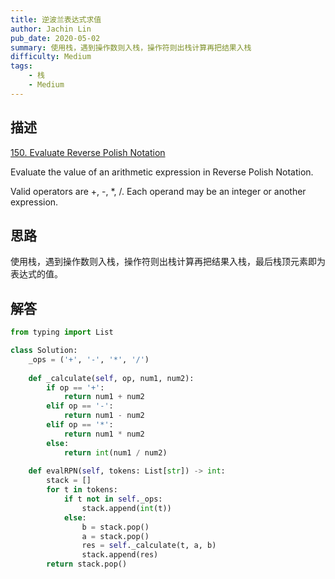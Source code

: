 ```yaml
---
title: 逆波兰表达式求值
author: Jachin Lin
pub_date: 2020-05-02
summary: 使用栈，遇到操作数则入栈，操作符则出栈计算再把结果入栈
difficulty: Medium
tags:
    - 栈
    - Medium
---
```


## 描述

[150. Evaluate Reverse Polish Notation](https://leetcode.com/problems/evaluate-reverse-polish-notation/)

Evaluate the value of an arithmetic expression in Reverse Polish Notation.

Valid operators are +, -, *, /. Each operand may be an integer or another expression.

## 思路

使用栈，遇到操作数则入栈，操作符则出栈计算再把结果入栈，最后栈顶元素即为表达式的值。

## 解答

```python
from typing import List

class Solution:
    _ops = ('+', '-', '*', '/')
    
    def _calculate(self, op, num1, num2):
        if op == '+':
            return num1 + num2
        elif op == '-':
            return num1 - num2
        elif op == '*':
            return num1 * num2
        else:
            return int(num1 / num2)
        
    def evalRPN(self, tokens: List[str]) -> int:
        stack = []
        for t in tokens:
            if t not in self._ops:
                stack.append(int(t))
            else:
                b = stack.pop()
                a = stack.pop()
                res = self._calculate(t, a, b)
                stack.append(res)
        return stack.pop()

```